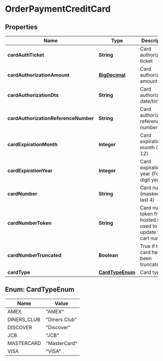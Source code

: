 
# OrderPaymentCreditCard

## Properties
Name | Type | Description | Notes
------------ | ------------- | ------------- | -------------
**cardAuthTicket** | **String** | Card authorization ticket |  [optional]
**cardAuthorizationAmount** | [**BigDecimal**](BigDecimal.md) | Card authorization amount |  [optional]
**cardAuthorizationDts** | **String** | Card authorization date/time |  [optional]
**cardAuthorizationReferenceNumber** | **String** | Card authorization reference number |  [optional]
**cardExpirationMonth** | **Integer** | Card expiration month (1-12) |  [optional]
**cardExpirationYear** | **Integer** | Card expiration year (Four digit year) |  [optional]
**cardNumber** | **String** | Card number (masked to last 4) |  [optional]
**cardNumberToken** | **String** | Card number token from hosted fields used to update the cart number |  [optional]
**cardNumberTruncated** | **Boolean** | True if the card has been truncated |  [optional]
**cardType** | [**CardTypeEnum**](#CardTypeEnum) | Card type |  [optional]


<a name="CardTypeEnum"></a>
## Enum: CardTypeEnum
Name | Value
---- | -----
AMEX | &quot;AMEX&quot;
DINERS_CLUB | &quot;Diners Club&quot;
DISCOVER | &quot;Discover&quot;
JCB | &quot;JCB&quot;
MASTERCARD | &quot;MasterCard&quot;
VISA | &quot;VISA&quot;



